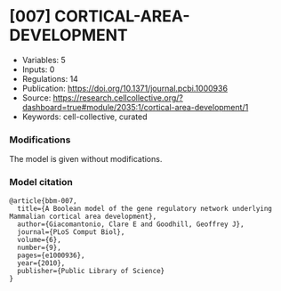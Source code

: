 # \[007\] CORTICAL-AREA-DEVELOPMENT

 - Variables: 5
 - Inputs: 0
 - Regulations: 14
 - Publication: https://doi.org/10.1371/journal.pcbi.1000936
 - Source: https://research.cellcollective.org/?dashboard=true#module/2035:1/cortical-area-development/1
 - Keywords: cell-collective, curated


### Modifications

The model is given without modifications.

### Model citation

```
@article{bbm-007,
  title={A Boolean model of the gene regulatory network underlying Mammalian cortical area development},
  author={Giacomantonio, Clare E and Goodhill, Geoffrey J},
  journal={PLoS Comput Biol},
  volume={6},
  number={9},
  pages={e1000936},
  year={2010},
  publisher={Public Library of Science}
}
```

